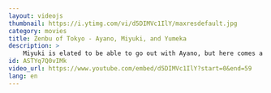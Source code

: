 ```yaml
---
layout: videojs
thumbnail: https://i.ytimg.com/vi/d5DIMVc1IlY/maxresdefault.jpg
category: movies
title: Zenbu of Tokyo - Ayano, Miyuki, and Yumeka
description: >
    Miyuki is elated to be able to go out with Ayano, but here comes a blast from the past...
id: ASTYq7Q0vIMk
video_url: https://www.youtube.com/embed/d5DIMVc1IlY?start=0&end=59
lang: en
---
```

